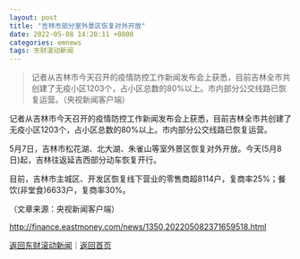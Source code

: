 ```yaml
---
layout: post
title: "吉林市部分室外景区恢复对外开放"
date: 2022-05-08 14:20:11 +0800
categories: emnews
tags: 东财滚动新闻
---
```

> 记者从吉林市今天召开的疫情防控工作新闻发布会上获悉，目前吉林全市共创建了无疫小区1203个，占小区总数的80%以上。市内部分公交线路已恢复运营。（央视新闻客户端）

<p>记者从吉林市今天召开的疫情防控工作新闻发布会上获悉，目前吉林全市共创建了无疫小区1203个，占小区总数的80%以上。市内部分公交线路已恢复运营。</p>
 <p>5月7日，吉林市松花湖、北大湖、朱雀山等室外景区恢复对外开放。今天(5月8日)起，吉林往返延吉西部分动车恢复开行。</p>
 <p>目前，吉林市主城区、开发区恢复线下营业的零售商超8114户，复商率25%；餐饮(非堂食)6633户，复商率30%。</p><p class="em_media">（文章来源：央视新闻客户端）</p>

<http://finance.eastmoney.com/news/1350,202205082371659518.html>

[返回东财滚动新闻](//finews.withounder.com/emnews/)｜[返回首页](//finews.withounder.com/)